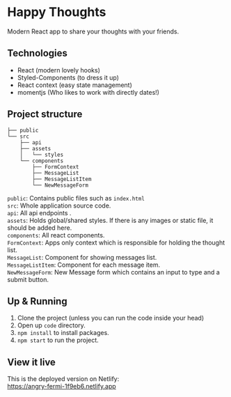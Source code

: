 # Happy Thoughts

Modern React app to share your thoughts with your friends.

## Technologies

- React (modern lovely hooks)
- Styled-Components (to dress it up)
- React context (easy state management)
- momentjs (Who likes to work with directly dates!)

## Project structure

```
├── public
└── src
    ├── api
    ├── assets
    │   └── styles
    └── components
        ├── FormContext
        ├── MessageList
        ├── MessageListItem
        └── NewMessageForm
```

`public`: Contains public files such as `index.html` <br>
`src`: Whole application source code. <br>
`api`: All api endpoints . <br>
`assets`: Holds global/shared styles. If there is any images or static file, it should be added here. <br>
`components`: All react components. <br>
`FormContext`: Apps only context which is responsible for holding the thought list. <br>
`MessageList`: Component for showing messages list. <br>
`MessageListItem`: Component for each message item. <br>
`NewMessageForm`: New Message form which contains an input to type and a submit button. <br>

## Up & Running

1. Clone the project (unless you can run the code inside your head)
2. Open up `code` directory.
3. `npm install` to install packages.
4. `npm start` to run the project.

## View it live

This is the deployed version on Netlify:<br>
https://angry-fermi-1f9eb6.netlify.app
